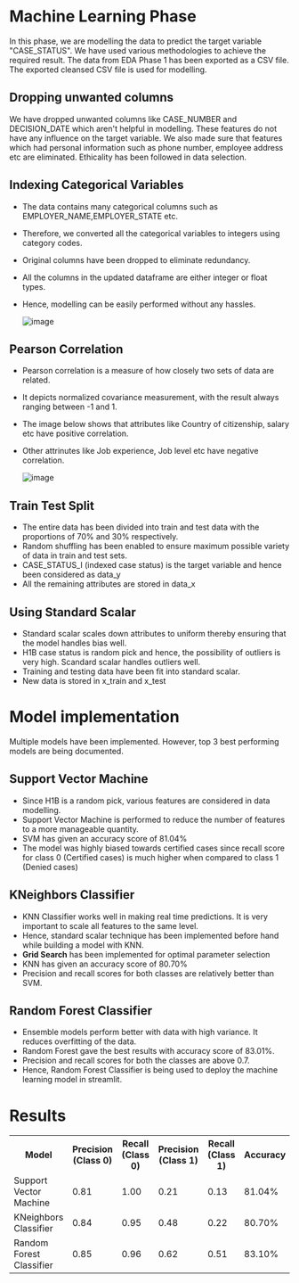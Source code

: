# Machine Learning Phase

In this phase, we are modelling the data to predict the target variable "CASE_STATUS". We have used various methodologies to achieve the required result. The data from EDA Phase 1 has been exported as a CSV file. The exported cleansed CSV file is used for modelling. 

## Dropping unwanted columns

We have dropped unwanted columns like CASE_NUMBER and DECISION_DATE which aren't helpful in modelling. These features do not have any influence on the target variable. We also made sure that features which had personal information such as phone number, employee address etc are eliminated. Ethicality has been followed in data selection. 

## Indexing Categorical Variables

- The data contains many categorical columns such as EMPLOYER_NAME,EMPLOYER_STATE etc. 
- Therefore, we converted all the categorical variables to integers using category codes. 
- Original columns have been dropped to eliminate redundancy. 
- All the columns in the updated dataframe are either integer or float types.
- Hence, modelling can be easily performed without any hassles. 

  ![image](https://user-images.githubusercontent.com/93351186/164070872-bcc02265-58af-4ffa-bfd7-2174053a10b9.png)

## Pearson Correlation

- Pearson correlation is a measure of how closely two sets of data are related. 
- It depicts normalized covariance measurement, with the result always ranging between -1 and 1.
- The image below shows that attributes like Country of citizenship, salary etc have positive correlation.
- Other attrinutes like Job experience, Job level etc have negative correlation.

  ![image](https://user-images.githubusercontent.com/93351186/164072839-8ef91976-e490-43f3-8968-8bdb06aba2a8.png)

## Train Test Split

- The entire data has been divided into train and test data with the proportions of 70% and 30% respectively. 
- Random shuffling has been enabled to ensure maximum possible variety of data in train and test sets. 
- CASE_STATUS_I (indexed case status) is the target variable and hence been considered as data_y
- All the remaining attributes are stored in data_x

## Using Standard Scalar

- Standard scalar scales down attributes to uniform thereby ensuring that the model handles bias well. 
- H1B case status is random pick and hence, the possibility of outliers is very high. Scandard scalar handles outliers well. 
- Training and testing data have been fit into standard scalar. 
- New data is stored in x_train and x_test

# Model implementation

Multiple models have been implemented. However, top 3 best performing models are being documented. 

## Support Vector Machine

- Since H1B is a random pick, various features are considered in data modelling. 
- Support Vector Machine is performed to reduce the number of features to a more manageable quantity.
- SVM has given an accuracy score of 81.04%
- The model was highly biased towards certified cases since recall score for class 0 (Certified cases) is much higher when compared to class 1 (Denied cases)

## KNeighbors Classifier

- KNN Classifier works well in making real time predictions. It is very important to scale all features to the same level. 
- Hence, standard scalar technique has been implemented before hand while building a model with KNN.
- <b>Grid Search</b> has been implemented for optimal parameter selection
- KNN has given an accuracy score of 80.70%
- Precision and recall scores for both classes are relatively better than SVM. 

## Random Forest Classifier

- Ensemble models perform better with data with high variance. It reduces overfitting of the data. 
- Random Forest gave the best results with accuracy score of 83.01%. 
- Precision and recall scores for both the classes are above 0.7. 
- Hence, Random Forest Classifier is being used to deploy the machine learning model in streamlit. 

# Results

<table>
  <tr>
    <th>Model</th>
    <th>Precision (Class 0)</th>
    <th>Recall (Class 0)</th>
    <th>Precision (Class 1)</th>
    <th>Recall (Class 1)</th>
    <th>Accuracy</th>
  </tr>
  <tr>
    <td>Support Vector Machine</td>
    <td>0.81</td>
    <td>1.00</td>
    <td>0.21</td>
    <td>0.13</td>
    <td>81.04%</td>
  </tr>
 
  <tr>
    <td>KNeighbors Classifier</td>
    <td>0.84</td>
    <td>0.95</td>
    <td>0.48</td>
    <td>0.22</td>
    <td>80.70%</td>
  </tr>
  
  <tr>
    <td>Random Forest Classifier</td>
    <td>0.85</td>
    <td>0.96</td>
    <td>0.62</td>
    <td>0.51</td>
    <td>83.10%</td>
  </tr>
  
</table>


